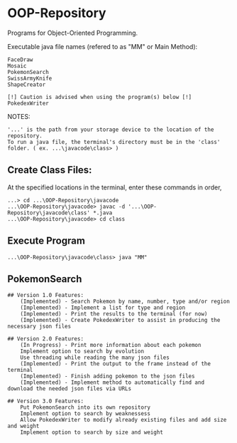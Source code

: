 # OOP-Repository

Programs for Object-Oriented Programming.

Executable java file names (refered to as "MM" or Main Method):

	FaceDraw
	Mosaic
	PokemonSearch
	SwissArmyKnife
	ShapeCreator

	[!] Caution is advised when using the program(s) below [!]
	PokedexWriter


NOTES: 

	'...' is the path from your storage device to the location of the repository.
	To run a java file, the terminal's directory must be in the 'class' folder. ( ex. ...\javacode\class> )


## Create Class Files:
At the specified locations in the terminal, enter these commands in order,

	...> cd ...\OOP-Repository\javacode
	...\OOP-Repository\javacode> javac -d '...\OOP-Repository\javacode\class' *.java
	...\OOP-Repository\javacode> cd class

## Execute Program

	...\OOP-Repository\javacode\class> java "MM"

## PokemonSearch
	## Version 1.0 Features:
		(Implemented) - Search Pokemon by name, number, type and/or region
		(Implemented) - Implement a list for type and region
		(Implemented) - Print the results to the terminal (for now)
		(Implemented) - Create PokedexWriter to assist in producing the necessary json files

	## Version 2.0 Features:
		(In Progress) - Print more information about each pokemon
		Implement option to search by evolution
		Use threading while reading the many json files
		(Implemented) - Print the output to the frame instead of the terminal
		(Implemented) - Finish adding pokemon to the json files
		(Implemented) - Implement method to automatically find and download the needed json files via URLs

	## Version 3.0 Features:
		Put PokemonSearch into its own repository
		Implement option to search by weaknessess
		Allow PokedexWriter to modify already existing files and add size and weight
		Implement option to search by size and weight
